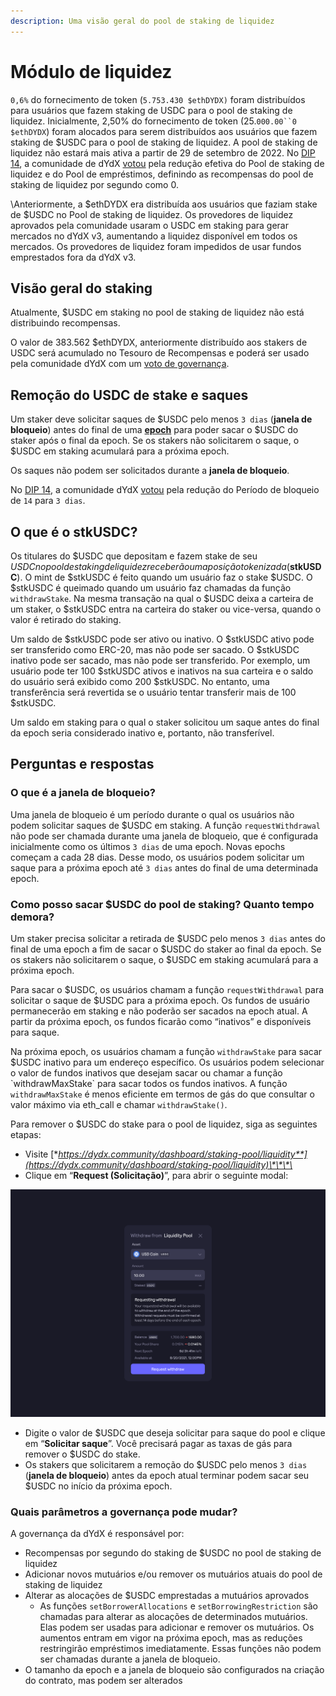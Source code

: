 ```yaml
---
description: Uma visão geral do pool de staking de liquidez
---
```


# Módulo de liquidez

`0,6%` do fornecimento de token (`5.753.430 $ethDYDX)` foram distribuídos para usuários que fazem staking de USDC para o pool de staking de liquidez. Inicialmente, 2,50% do fornecimento de token (25.`000.00``0 $ethDYDX`) foram alocados para serem distribuídos aos usuários que fazem staking de $USDC para o pool de staking de liquidez. A pool de staking de liquidez não estará mais ativa a partir de 29 de setembro de 2022. No [DIP 14](https://github.com/dydxfoundation/dip/blob/master/content/dips/DIP-14.md), a comunidade de dYdX [votou](https://dydx.community/dashboard/proposal/7) pela redução efetiva do Pool de staking de liquidez e do Pool de empréstimos, definindo as recompensas do pool de staking de liquidez por segundo como 0.

\\Anteriormente, a $ethDYDX era distribuída aos usuários que faziam stake de $USDC no Pool de staking de liquidez. Os provedores de liquidez aprovados pela comunidade usaram o USDC em staking para gerar mercados no dYdX v3, aumentando a liquidez disponível em todos os mercados. Os provedores de liquidez foram impedidos de usar fundos emprestados fora da dYdX v3.

## Visão geral do **staking**

Atualmente, $USDC em staking no pool de staking de liquidez não está distribuindo recompensas.

O valor de 383.562 $ethDYDX, anteriormente distribuído aos stakers de USDC será acumulado no Tesouro de Recompensas e poderá ser usado pela comunidade dYdX com um [voto de governança](https://docs.dydx.community/dydx-governance/voting-and-governance/governance-parameters).

## Remoção do USDC de stake e saques

Um staker deve solicitar saques de $USDC pelo menos `3 dias` (**janela de bloqueio**) antes do final de uma [**epoch**](../start-here/epochs.md) para poder sacar o $USDC do staker após o final da epoch. Se os stakers não solicitarem o saque, o $USDC em staking acumulará para a próxima epoch.

Os saques não podem ser solicitados durante a **janela de bloqueio**.

No [DIP 14](https://github.com/dydxfoundation/dip/blob/master/content/dips/DIP-14.md), a comunidade dYdX [votou](https://dydx.community/dashboard/proposal/7) pela redução do Período de bloqueio de `14` para `3 dias`.

## O que é o stkUSDC?

Os titulares do $USDC que depositam e fazem stake de seu $USDC no pool de staking de liquidez receberão uma posição tokenizada ($**stkUSDC**). O mint de $stkUSDC é feito quando um usuário faz o stake $USDC. O $stkUSDC é queimado quando um usuário faz chamadas da função `withdrawStake`. Na mesma transação na qual o $USDC deixa a carteira de um staker, o $stkUSDC entra na carteira do staker ou vice-versa, quando o valor é retirado do staking.

Um saldo de $stkUSDC pode ser ativo ou inativo. O $stkUSDC ativo pode ser transferido como ERC-20, mas não pode ser sacado. O $stkUSDC inativo pode ser sacado, mas não pode ser transferido. Por exemplo, um usuário pode ter 100 $stkUSDC ativos e inativos na sua carteira e o saldo do usuário será exibido como 200 $stkUSDC. No entanto, uma transferência será revertida se o usuário tentar transferir mais de 100 $stkUSDC.

Um saldo em staking para o qual o staker solicitou um saque antes do final da epoch seria considerado inativo e, portanto, não transferível.

## Perguntas e respostas

### O que é a janela de bloqueio?

Uma janela de bloqueio é um período durante o qual os usuários não podem solicitar saques de $USDC em staking. A função `requestWithdrawal` não pode ser chamada durante uma janela de bloqueio, que é configurada inicialmente como os últimos `3 dias` de uma epoch. Novas epochs começam a cada 28 dias. Desse modo, os usuários podem solicitar um saque para a próxima epoch até `3 dias` antes do final de uma determinada epoch.

### Como posso sacar $USDC do pool de staking? Quanto tempo demora?

Um staker precisa solicitar a retirada de $USDC pelo menos `3 dias` antes do final de uma epoch a fim de sacar o $USDC do staker ao final da epoch. Se os stakers não solicitarem o saque, o $USDC em staking acumulará para a próxima epoch.

Para sacar o $USDC, os usuários chamam a função `requestWithdrawal` para solicitar o saque de $USDC para a próxima epoch. Os fundos de usuário permanecerão em staking e não poderão ser sacados na epoch atual. A partir da próxima epoch, os fundos ficarão como “inativos” e disponíveis para saque.

Na próxima epoch, os usuários chamam a função `withdrawStake` para sacar $USDC inativo para um endereço específico. Os usuários podem selecionar o valor de fundos inativos que desejam sacar ou chamar a função \`withdrawMaxStake\` para sacar todos os fundos inativos. A função `withdrawMaxStake` é menos eficiente em termos de gás do que consultar o valor máximo via eth\_call e chamar `withdrawStake()`.

Para remover o $USDC do stake para o pool de liquidez, siga as seguintes etapas:

* Visite [**https://dydx.community/dashboard/staking-pool/liquidity**](https://dydx.community/dashboard/staking-pool/liquidity)\*\*\*\*
* Clique em “**Request (Solicitação)**”, para abrir o seguinte modal:

![Solicitando saque](../.gitbook/assets/1-withdraw-from-liquidity-pool.png)

* Digite o valor de $USDC que deseja solicitar para saque do pool e clique em “**Solicitar saque**”. Você precisará pagar as taxas de gás para remover o $USDC do stake.
* Os stakers que solicitarem a remoção do $USDC pelo menos `3 dias` (**janela de bloqueio**) antes da epoch atual terminar podem sacar seu $USDC no início da próxima epoch.

### Quais parâmetros a governança pode mudar?

A governança da dYdX é responsável por:

* Recompensas por segundo do staking de $USDC no pool de staking de liquidez
* Adicionar novos mutuários e/ou remover os mutuários atuais do pool de staking de liquidez
* Alterar as alocações de $USDC emprestadas a mutuários aprovados
  * As funções `setBorrowerAllocations` e `setBorrowingRestriction` são chamadas para alterar as alocações de determinados mutuários. Elas podem ser usadas para adicionar e remover os mutuários. Os aumentos entram em vigor na próxima epoch, mas as reduções restringirão empréstimos imediatamente. Essas funções não podem ser chamadas durante a janela de bloqueio.
* O tamanho da epoch e a janela de bloqueio são configurados na criação do contrato, mas podem ser alterados
